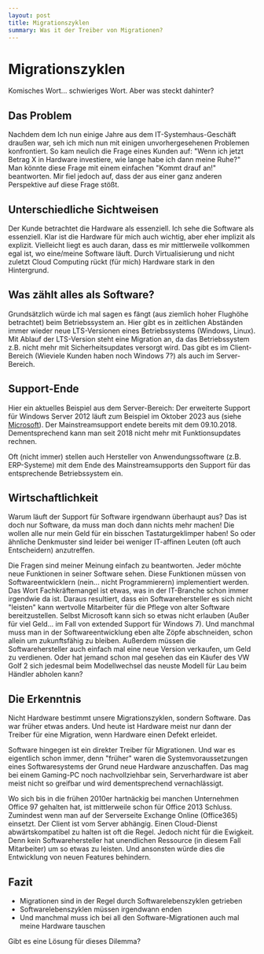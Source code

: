 ```yaml
---
layout: post
title: Migrationszyklen
summary: Was it der Treiber von Migrationen?
---
```


# Migrationszyklen
Komisches Wort... schwieriges Wort. Aber was steckt dahinter?

## Das Problem
Nachdem dem Ich nun einige Jahre aus dem IT-Systemhaus-Geschäft draußen war, seh ich mich nun mit einigen unvorhergesehenen Problemen konfrontiert.
So kam neulich die Frage eines Kunden auf: 
"Wenn ich jetzt Betrag X in Hardware investiere, wie lange habe ich dann meine Ruhe?"
Man könnte diese Frage mit einem einfachen "Kommt drauf an!" beantworten. 
Mir fiel jedoch auf, dass der aus einer ganz anderen Perspektive auf diese Frage stößt. 

## Unterschiedliche Sichtweisen
Der Kunde betrachtet die Hardware als essenziell. 
Ich sehe die Software als essenziell. 
Klar ist die Hardware für mich auch wichtig, aber eher implizit als explizit. 
Vielleicht liegt es auch daran, dass es mir mittlerweile vollkommen egal ist, wo eine/meine Software läuft. 
Durch Virtualisierung und nicht zuletzt Cloud Computing rückt (für mich) Hardware stark in den Hintergrund.

## Was zählt alles als Software? 
Grundsätzlich würde ich mal sagen es fängt (aus ziemlich hoher Flughöhe betrachtet) beim Betriebssystem an. 
Hier gibt es in zeitlichen Abständen immer wieder neue LTS-Versionen eines Betriebssystems (Windows, Linux). 
Mit Ablauf der LTS-Version steht eine Migration an, da das Betriebssystem z.B. nicht mehr mit Sicherheitsupdates versorgt wird. 
Das gibt es im Client-Bereich (Wieviele Kunden haben noch Windows 7?) als auch im Server-Bereich. 

## Support-Ende
Hier ein aktuelles Beispiel aus dem Server-Bereich: 
Der erweiterte Support für Windows Server 2012 läuft zum Beispiel im Oktober 2023 aus (siehe [Microsoft](https://docs.microsoft.com/de-de/lifecycle/products/windows-server-2012-r2)). 
Der Mainstreamsupport endete bereits mit dem 09.10.2018. 
Dementsprechend kann man seit 2018 nicht mehr mit Funktionsupdates rechnen. 

Oft (nicht immer) stellen auch Hersteller von Anwendungssoftware (z.B. ERP-Systeme) mit dem Ende des Mainstreamsupports den Support für das entsprechende Betriebssystem ein.

## Wirtschaftlichkeit
Warum läuft der Support für Software irgendwann überhaupt aus? 
Das ist doch nur Software, da muss man doch dann nichts mehr machen!
Die wollen alle nur mein Geld für ein bisschen Tastaturgeklimper haben!
So oder ähnliche Denkmuster sind leider bei weniger IT-affinen Leuten (oft auch Entscheidern) anzutreffen. 

Die Fragen sind meiner Meinung einfach zu beantworten. 
Jeder möchte neue Funktionen in seiner Software sehen. 
Diese Funktionen müssen von Softwareentwicklern (nein... nicht Programmierern) implementiert werden. 
Das Wort Fachkräftemangel ist etwas, was in der IT-Branche schon immer irgendwie da ist.
Daraus resultiert, dass ein Softwarehersteller es sich nicht "leisten" kann wertvolle Mitarbeiter für die Pflege von alter Software bereitzustellen. 
Selbst Microsoft kann sich so etwas nicht erlauben (Außer für viel Geld... im Fall von extended Support für Windows 7). 
Und manchmal muss man in der Softwareentwicklung eben alte Zöpfe abschneiden, schon allein um zukunftsfähig zu bleiben.
Außerdem müssen die Softwarehersteller auch einfach mal eine neue Version verkaufen, um Geld zu verdienen. 
Oder hat jemand schon mal gesehen das ein Käufer des VW Golf 2 sich jedesmal beim Modellwechsel das neuste Modell für Lau beim Händler abholen kann?

## Die Erkenntnis 
Nicht Hardware bestimmt unsere Migrationszyklen, sondern Software. 
Das war früher etwas anders. 
Und heute ist Hardware meist nur dann der Treiber für eine Migration, wenn Hardware einen Defekt erleidet.

Software hingegen ist ein direkter Treiber für Migrationen. 
Und war es eigentlich schon immer, denn "früher" waren die Systemvoraussetzungen eines Softwaresystems der Grund neue Hardware anzuschaffen. 
Das mag bei einem Gaming-PC noch nachvollziehbar sein, Serverhardware ist aber meist nicht so greifbar und wird dementsprechend vernachlässigt.

Wo sich bis in die frühen 2010er hartnäckig bei manchen Unternehmen Office 97 gehalten hat, ist mittlerweile schon für Office 2013 Schluss. 
Zumindest wenn man auf der Serverseite Exchange Online (Office365) einsetzt. 
Der Client ist vom Server abhängig. 
Einen Cloud-Dienst abwärtskompatibel zu halten ist oft die Regel. 
Jedoch nicht für die Ewigkeit.
Denn kein Softwarehersteller hat unendlichen Ressource (in diesem Fall Mitarbeiter) um so etwas zu leisten. 
Und ansonsten würde dies die Entwicklung von neuen Features behindern. 

## Fazit
- Migrationen sind in der Regel durch Softwarelebenszyklen getrieben
- Softwarelebenszyklen müssen irgendwann enden
- Und manchmal muss ich bei all den Software-Migrationen auch mal meine Hardware tauschen

Gibt es eine Lösung für dieses Dilemma? 


